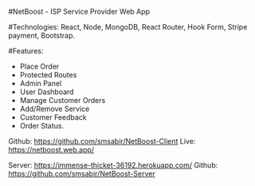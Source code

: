 #NetBoost - ISP Service Provider Web App

#Technologies:
React, Node, MongoDB, React Router, Hook Form, Stripe payment, Bootstrap.

#Features:
* Place Order
* Protected Routes
* Admin Panel
* User Dashboard
* Manage Customer Orders
* Add/Remove Service
* Customer Feedback
* Order Status.


Github:  https://github.com/smsabir/NetBoost-Client
Live: https://netboost.web.app/

Server: https://immense-thicket-36192.herokuapp.com/
Github: https://github.com/smsabir/NetBoost-Server